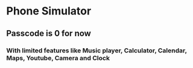 # Phone Simulator 
## Passcode is 0 for now
### With limited features like Music player, Calculator, Calendar, Maps, Youtube, Camera and Clock

